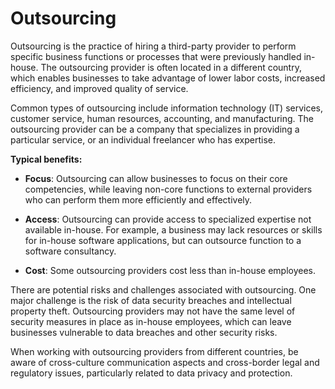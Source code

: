 # Outsourcing

Outsourcing is the practice of hiring a third-party provider to perform specific business functions or processes that were previously handled in-house. The outsourcing provider is often located in a different country, which enables businesses to take advantage of lower labor costs, increased efficiency, and improved quality of service.

Common types of outsourcing include information technology (IT) services, customer service, human resources, accounting, and manufacturing. The outsourcing provider can be a company that specializes in providing a particular service, or an individual freelancer who has expertise.

**Typical benefits:**

* **Focus**: Outsourcing can allow businesses to focus on their core competencies, while leaving non-core functions to external providers who can perform them more efficiently and effectively.

* **Access**: Outsourcing can provide access to specialized expertise not available in-house. For example, a business may lack resources or skills for in-house software applications, but can outsource function to a software consultancy.

* **Cost**: Some outsourcing providers cost less than in-house employees.

There are potential risks and challenges associated with outsourcing. One major challenge is the risk of data security breaches and intellectual property theft. Outsourcing providers may not have the same level of security measures in place as in-house employees, which can leave businesses vulnerable to data breaches and other security risks.

When working with outsourcing providers from different countries, be aware of cross-culture communication aspects and cross-border legal and regulatory issues, particularly related to data privacy and protection.
